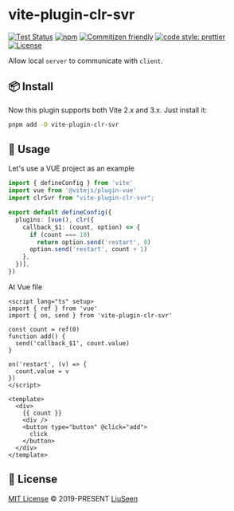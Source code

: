 # vite-plugin-clr-svr

[![Test Status](https://img.shields.io/github/actions/workflow/status/Menci/vite-plugin-wasm/test.yaml?branch=main&style=flat-square)](https://github.com/Menci/vite-plugin-wasm/actions?query=workflow%3ATest)
[![npm](https://img.shields.io/npm/v/vite-plugin-wasm?style=flat-square)](https://www.npmjs.com/package/vite-plugin-wasm)
[![Commitizen friendly](https://img.shields.io/badge/commitizen-friendly-brightgreen.svg?style=flat-square)](http://commitizen.github.io/cz-cli/)
[![code style: prettier](https://img.shields.io/badge/code_style-prettier-ff69b4.svg?style=flat-square)](https://github.com/prettier/prettier)
[![License](https://img.shields.io/github/license/Menci/vite-plugin-wasm?style=flat-square)](LICENSE)

Allow local `server` to communicate with `client`.

## 📦 Install

Now this plugin supports both Vite 2.x and 3.x. Just install it:

```bash
pnpm add -D vite-plugin-clr-svr
```

## 🦄 Usage

Let's use a VUE project as an example

```typescript
import { defineConfig } from 'vite'
import vue from '@vitejs/plugin-vue'
import clrSvr from "vite-plugin-clr-svr";

export default defineConfig({
  plugins: [vue(), clr({
    callback_$1: (count, option) => {
      if (count === 10)
        return option.send('restart', 0)
      option.send('restart', count + 1)
    },
  })],
})
```

At Vue file

```vue
<script lang="ts" setup>
import { ref } from 'vue'
import { on, send } from 'vite-plugin-clr-svr'

const count = ref(0)
function add() {
  send('callback_$1', count.value)
}

on('restart', (v) => {
  count.value = v
})
</script>

<template>
  <div>
    {{ count }}
    <div />
    <button type="button" @click="add">
      click
    </button>
  </div>
</template>
```

## 📄 License

[MIT License](https://github.com/vite-plugins/vite-plugin-clt-svr/blob/main/LICENSE) © 2019-PRESENT [LiuSeen](https://github.com/liuseen-l)
